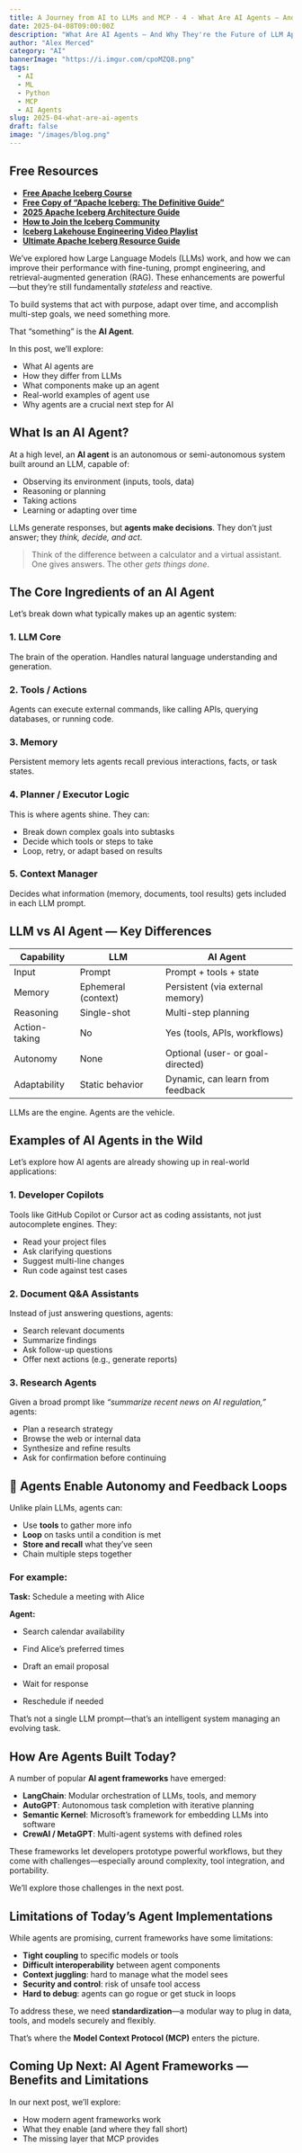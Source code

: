 ```yaml
---
title: A Journey from AI to LLMs and MCP - 4 - What Are AI Agents — And Why They're the Future of LLM Applications
date: 2025-04-08T09:00:00Z
description: "What Are AI Agents — And Why They're the Future of LLM Applications"
author: "Alex Merced"
category: "AI"
bannerImage: "https://i.imgur.com/cpoMZQ8.png"
tags:
  - AI
  - ML
  - Python
  - MCP
  - AI Agents
slug: 2025-04-what-are-ai-agents
draft: false
image: "/images/blog.png"
---
```


## Free Resources  
- **[Free Apache Iceberg Course](https://hello.dremio.com/webcast-an-apache-iceberg-lakehouse-crash-course-reg.html?utm_source=ev_external_blog&utm_medium=influencer&utm_campaign=AItoLLMS&utm_content=alexmerced&utm_term=external_blog)**  
- **[Free Copy of “Apache Iceberg: The Definitive Guide”](https://hello.dremio.com/wp-apache-iceberg-the-definitive-guide-reg.html?utm_source=ev_external_blog&utm_medium=influencer&utm_campaign=AItoLLMS&utm_content=alexmerced&utm_term=external_blog)**  
- **[2025 Apache Iceberg Architecture Guide](https://medium.com/data-engineering-with-dremio/2025-guide-to-architecting-an-iceberg-lakehouse-9b19ed42c9de)**  
- **[How to Join the Iceberg Community](https://medium.alexmerced.blog/guide-to-finding-apache-iceberg-events-near-you-and-being-part-of-the-greater-iceberg-community-0c38ae785ddb)**  
- **[Iceberg Lakehouse Engineering Video Playlist](https://youtube.com/playlist?list=PLsLAVBjQJO0p0Yq1fLkoHvt2lEJj5pcYe&si=WTSnqjXZv6Glkc3y)**  
- **[Ultimate Apache Iceberg Resource Guide](https://medium.com/data-engineering-with-dremio/ultimate-directory-of-apache-iceberg-resources-e3e02efac62e)** 

We’ve explored how Large Language Models (LLMs) work, and how we can improve their performance with fine-tuning, prompt engineering, and retrieval-augmented generation (RAG). These enhancements are powerful—but they’re still fundamentally *stateless* and reactive.

To build systems that act with purpose, adapt over time, and accomplish multi-step goals, we need something more.

That “something” is the **AI Agent**.

In this post, we’ll explore:
- What AI agents are
- How they differ from LLMs
- What components make up an agent
- Real-world examples of agent use
- Why agents are a crucial next step for AI

## What Is an AI Agent?

At a high level, an **AI agent** is an autonomous or semi-autonomous system built around an LLM, capable of:
- Observing its environment (inputs, tools, data)
- Reasoning or planning
- Taking actions
- Learning or adapting over time

LLMs generate responses, but **agents make decisions**. They don’t just answer; they *think, decide, and act*.

> Think of the difference between a calculator and a virtual assistant. One gives answers. The other *gets things done*.

## The Core Ingredients of an AI Agent

Let’s break down what typically makes up an agentic system:

### 1. **LLM Core**
The brain of the operation. Handles natural language understanding and generation.

### 2. **Tools / Actions**
Agents can execute external commands, like calling APIs, querying databases, or running code.

### 3. **Memory**
Persistent memory lets agents recall previous interactions, facts, or task states.

### 4. **Planner / Executor Logic**
This is where agents shine. They can:
- Break down complex goals into subtasks
- Decide which tools or steps to take
- Loop, retry, or adapt based on results

### 5. **Context Manager**
Decides what information (memory, documents, tool results) gets included in each LLM prompt.

## LLM vs AI Agent — Key Differences

| Capability         | LLM                  | AI Agent                          |
|--------------------|----------------------|------------------------------------|
| Input              | Prompt               | Prompt + tools + state             |
| Memory             | Ephemeral (context)  | Persistent (via external memory)   |
| Reasoning          | Single-shot          | Multi-step planning                |
| Action-taking      | No                   | Yes (tools, APIs, workflows)       |
| Autonomy           | None                 | Optional (user- or goal-directed)  |
| Adaptability       | Static behavior      | Dynamic, can learn from feedback   |

LLMs are the engine. Agents are the vehicle.

## Examples of AI Agents in the Wild

Let’s explore how AI agents are already showing up in real-world applications:

### 1. **Developer Copilots**
Tools like GitHub Copilot or Cursor act as coding assistants, not just autocomplete engines. They:
- Read your project files
- Ask clarifying questions
- Suggest multi-line changes
- Run code against test cases

### 2. **Document Q&A Assistants**
Instead of just answering questions, agents:
- Search relevant documents
- Summarize findings
- Ask follow-up questions
- Offer next actions (e.g., generate reports)

### 3. **Research Agents**
Given a broad prompt like *“summarize recent news on AI regulation,”* agents:
- Plan a research strategy
- Browse the web or internal data
- Synthesize and refine results
- Ask for confirmation before continuing

## 🔄 Agents Enable Autonomy and Feedback Loops

Unlike plain LLMs, agents can:
- Use **tools** to gather more info
- **Loop** on tasks until a condition is met
- **Store and recall** what they’ve seen
- Chain multiple steps together

### For example:

**Task:** Schedule a meeting with Alice

**Agent:**

- Search calendar availability

- Find Alice’s preferred times

- Draft an email proposal

- Wait for response

- Reschedule if needed

That’s not a single LLM prompt—that’s an intelligent system managing an evolving task.


## How Are Agents Built Today?

A number of popular **AI agent frameworks** have emerged:

- **LangChain**: Modular orchestration of LLMs, tools, and memory
- **AutoGPT**: Autonomous task completion with iterative planning
- **Semantic Kernel**: Microsoft’s framework for embedding LLMs into software
- **CrewAI / MetaGPT**: Multi-agent systems with defined roles

These frameworks let developers prototype powerful workflows, but they come with challenges—especially around complexity, tool integration, and portability.

We’ll explore those challenges in the next post.

## Limitations of Today’s Agent Implementations

While agents are promising, current frameworks have some limitations:
- **Tight coupling** to specific models or tools
- **Difficult interoperability** between agent components
- **Context juggling**: hard to manage what the model sees
- **Security and control**: risk of unsafe tool access
- **Hard to debug**: agents can go rogue or get stuck in loops

To address these, we need **standardization**—a modular way to plug in data, tools, and models securely and flexibly.

That’s where the **Model Context Protocol (MCP)** enters the picture.


## Coming Up Next: AI Agent Frameworks — Benefits and Limitations

In our next post, we’ll explore:
- How modern agent frameworks work
- What they enable (and where they fall short)
- The missing layer that MCP provides
